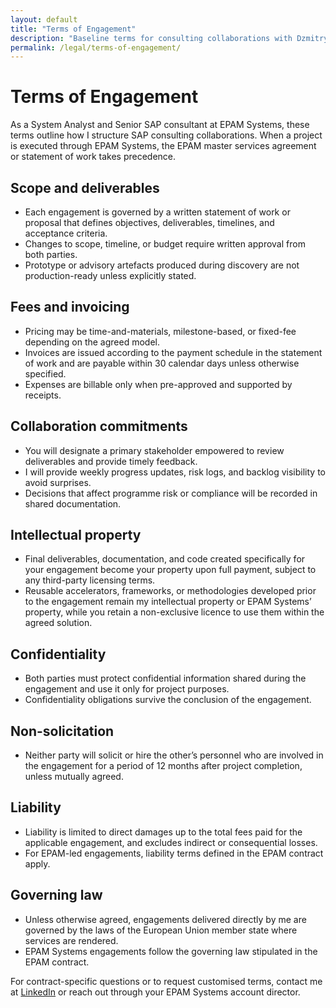 ```yaml
---
layout: default
title: "Terms of Engagement"
description: "Baseline terms for consulting collaborations with Dzmitryi Kharlanau."
permalink: /legal/terms-of-engagement/
---
```


# Terms of Engagement

As a System Analyst and Senior SAP consultant at EPAM Systems, these terms outline how I structure SAP consulting collaborations. When a project is executed through EPAM Systems, the EPAM master services agreement or statement of work takes precedence.

## Scope and deliverables

- Each engagement is governed by a written statement of work or proposal that defines objectives, deliverables, timelines, and acceptance criteria.
- Changes to scope, timeline, or budget require written approval from both parties.
- Prototype or advisory artefacts produced during discovery are not production-ready unless explicitly stated.

## Fees and invoicing

- Pricing may be time-and-materials, milestone-based, or fixed-fee depending on the agreed model.
- Invoices are issued according to the payment schedule in the statement of work and are payable within 30 calendar days unless otherwise specified.
- Expenses are billable only when pre-approved and supported by receipts.

## Collaboration commitments

- You will designate a primary stakeholder empowered to review deliverables and provide timely feedback.
- I will provide weekly progress updates, risk logs, and backlog visibility to avoid surprises.
- Decisions that affect programme risk or compliance will be recorded in shared documentation.

## Intellectual property

- Final deliverables, documentation, and code created specifically for your engagement become your property upon full payment, subject to any third-party licensing terms.
- Reusable accelerators, frameworks, or methodologies developed prior to the engagement remain my intellectual property or EPAM Systems’ property, while you retain a non-exclusive licence to use them within the agreed solution.

## Confidentiality

- Both parties must protect confidential information shared during the engagement and use it only for project purposes.
- Confidentiality obligations survive the conclusion of the engagement.

## Non-solicitation

- Neither party will solicit or hire the other’s personnel who are involved in the engagement for a period of 12 months after project completion, unless mutually agreed.

## Liability

- Liability is limited to direct damages up to the total fees paid for the applicable engagement, and excludes indirect or consequential losses.
- For EPAM-led engagements, liability terms defined in the EPAM contract apply.

## Governing law

- Unless otherwise agreed, engagements delivered directly by me are governed by the laws of the European Union member state where services are rendered.
- EPAM Systems engagements follow the governing law stipulated in the EPAM contract.

For contract-specific questions or to request customised terms, contact me at [LinkedIn](https://www.linkedin.com/in/dkharlanau) or reach out through your EPAM Systems account director.
